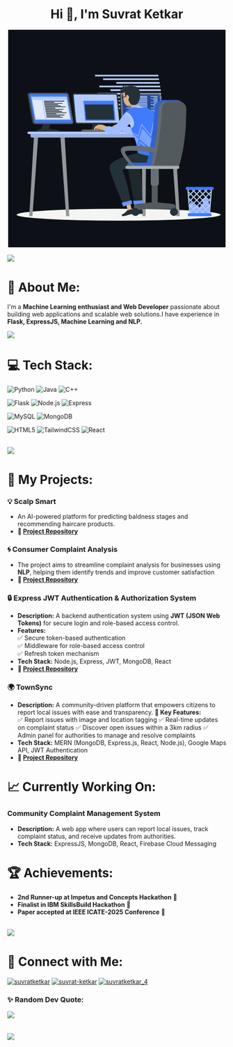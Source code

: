 <h1 align="center">Hi 👋, I'm Suvrat Ketkar</h1>
<p align="center"><img src="animation.gif" width="500" alt="animation.gif"></p>
<img src="https://user-images.githubusercontent.com/73097560/115834477-dbab4500-a447-11eb-908a-139a6edaec5c.gif">             

# 🌟 About Me:
I'm a **Machine Learning enthusiast and Web Developer** passionate about building web applications and scalable web solutions.I have experience in **Flask, ExpressJS, Machine Learning and NLP.**

<img src="https://user-images.githubusercontent.com/73097560/115834477-dbab4500-a447-11eb-908a-139a6edaec5c.gif">

# 💻 Tech Stack:

![Python](https://img.shields.io/badge/python-%2314354C.svg?style=for-the-badge&logo=python&logoColor=white)
![Java](https://img.shields.io/badge/java-%23ED8B00.svg?style=for-the-badge&logo=java&logoColor=white)
![C++](https://img.shields.io/badge/C++-%2300599C.svg?style=for-the-badge&logo=c%2B%2B&logoColor=white)

![Flask](https://img.shields.io/badge/flask-%23000.svg?style=for-the-badge&logo=flask&logoColor=white)
![Node.js](https://img.shields.io/badge/node.js-339933?style=for-the-badge&logo=Node.js&logoColor=white)
![Express](https://img.shields.io/badge/express.js-000000?style=for-the-badge&logo=express&logoColor=white)

![MySQL](https://img.shields.io/badge/mysql-%2300f.svg?style=for-the-badge&logo=mysql&logoColor=white)
![MongoDB](https://img.shields.io/badge/-MongoDB-13aa52?style=for-the-badge&logo=mongodb&logoColor=white)

![HTML5](https://img.shields.io/badge/html5-%23E34F26.svg?style=for-the-badge&logo=html5&logoColor=white)
![TailwindCSS](https://img.shields.io/badge/tailwindcss-%2338B2AC.svg?style=for-the-badge&logo=tailwind-css&logoColor=white)
![React](https://img.shields.io/badge/react-%2361DAFB.svg?style=for-the-badge&logo=react&logoColor=black)




<br>
<img src="https://user-images.githubusercontent.com/73097560/115834477-dbab4500-a447-11eb-908a-139a6edaec5c.gif">

# 🌟 My Projects:

### 💡 Scalp Smart
- An AI-powered platform for predicting baldness stages and recommending haircare products.
- **🔗 [Project Repository](https://github.com/Suvrat-Ketkar/ScalpSmart)**

### 🌀 Consumer Complaint Analysis
- The project aims to streamline complaint analysis for businesses using **NLP**, helping them identify trends and improve customer satisfaction
- **🔗 [Project Repository](https://github.com/Suvrat-Ketkar/Complaint-Analysis)**

### 🔒 **Express JWT Authentication & Authorization System**
- **Description:** A backend authentication system using **JWT (JSON Web Tokens)** for secure login and role-based access control.  
- **Features:**  
  ✅ Secure token-based authentication  
  ✅ Middleware for role-based access control  
  ✅ Refresh token mechanism  
- **Tech Stack:** Node.js, Express, JWT, MongoDB, React  
- **🔗 [Project Repository](https://github.com/Suvrat-Ketkar/express-jwt-auth)**

### 🌍 TownSync
- **Description:** A community-driven platform that empowers citizens to report local issues with ease and transparency.
**📌 Key Features:**  
✅ Report issues with image and location tagging
✅ Real-time updates on complaint status
✅ Discover open issues within a 3km radius
✅ Admin panel for authorities to manage and resolve complaints
- **Tech Stack:** MERN (MongoDB, Express.js, React, Node.js), Google Maps API, JWT Authentication
- **🔗 [Project Repository](https://github.com/Suvrat-Ketkar/TownSync)**


# 📈 Currently Working On:
### **Community Complaint Management System**
- **Description:** A web app where users can report local issues, track complaint status, and receive updates from authorities.  
- **Tech Stack:** ExpressJS, MongoDB, React, Firebase Cloud Messaging 


# 🏆 Achievements:
- **2nd Runner-up at Impetus and Concepts Hackathon** 🥇
- **Finalist in IBM SkillsBuild Hackathon** 💪
- **Paper accepted at IEEE ICATE-2025 Conference** 🎉

<br>
<img src="https://user-images.githubusercontent.com/73097560/115834477-dbab4500-a447-11eb-908a-139a6edaec5c.gif">

# 🔗 Connect with Me:
<p align="left">
<a href="https://github.com/suvrat-ketkar" target="blank"><img align="center" src="https://raw.githubusercontent.com/rahuldkjain/github-profile-readme-generator/master/src/images/icons/Social/github.svg" alt="suvratketkar" height="30" width="40" /></a>
<a href="https://linkedin.com/in/suvrat-ketkar" target="blank"><img align="center" src="https://raw.githubusercontent.com/rahuldkjain/github-profile-readme-generator/master/src/images/icons/Social/linked-in-alt.svg" alt="suvrat-ketkar" height="30" width="40" /></a>
<a href="https://instagram.com/suvratketkar_4" target="blank"><img align="center" src="https://raw.githubusercontent.com/rahuldkjain/github-profile-readme-generator/master/src/images/icons/Social/instagram.svg" alt="suvratketkar_4" height="30" width="40" /></a>
</p>


### ✨ Random Dev Quote:
![](https://quotes-github-readme.vercel.app/api?type=horizontal&theme=radical)

<br>
<img src="https://user-images.githubusercontent.com/73097560/115834477-dbab4500-a447-11eb-908a-139a6edaec5c.gif">
